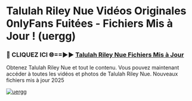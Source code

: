 # Talulah Riley Nue Vidéos Originales 0nlyFans Fuitées - Fichiers Mis à Jour ! (uergg)

<h3>🔴 CLIQUEZ ICI 🌐==►► <a href="https://tinyurl.com/2pmr4ezf" rel="nofollow">Talulah Riley Nue Fichiers Mis à Jour</a></h3>

Obtenez Talulah Riley Nue et tout le contenu. Vous pouvez maintenant accéder à toutes les vidéos et photos de Talulah Riley Nue. Nouveaux fichiers mis à jour 2025

[![uergg](https://i.imgur.com/6SNvagu.gif)](https://tinyurl.com/2pmr4ezf)
